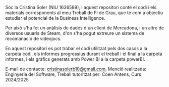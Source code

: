 Sóc la Cristina Soler (NIU 1636589), i aquest repositori conté el codi i els materials corresponents al meu Treball de Fi de Grau, que té com a objectiu estudiar el potencial de la Business Intelligence.

Per això s'ha fet un anàlisis de dades d'un client de Mercadona, i un altre de diversos usuaris de Steam, d'on s'ha pogut extreure un sistema de recomanació de videojocs.

En aquest repositori es pot trobar el codi utilitzat pels dos casos a la carpeta codi, els informes progressius durant el treball i el final a la carpeta informes, i els gràfics generats amb Power BI a la carpeta powerBI.

E-mail de contacte: cristinasolerb10@gmail.com, Menció realitzada: Enginyeria del Software, Treball tutoritzat per: Coen Antens, Curs 2024/2025
